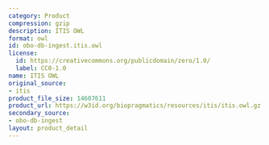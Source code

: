 ```yaml
---
category: Product
compression: gzip
description: ITIS OWL
format: owl
id: obo-db-ingest.itis.owl
license:
  id: https://creativecommons.org/publicdomain/zero/1.0/
  label: CC0-1.0
name: ITIS OWL
original_source:
- itis
product_file_size: 14607611
product_url: https://w3id.org/biopragmatics/resources/itis/itis.owl.gz
secondary_source:
- obo-db-ingest
layout: product_detail
---
```

